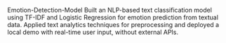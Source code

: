 Emotion-Detection-Model
Built an NLP-based text classification model using TF-IDF and Logistic Regression for emotion prediction from textual data. Applied text analytics techniques for preprocessing and deployed a local demo with real-time user input, without external APIs.
